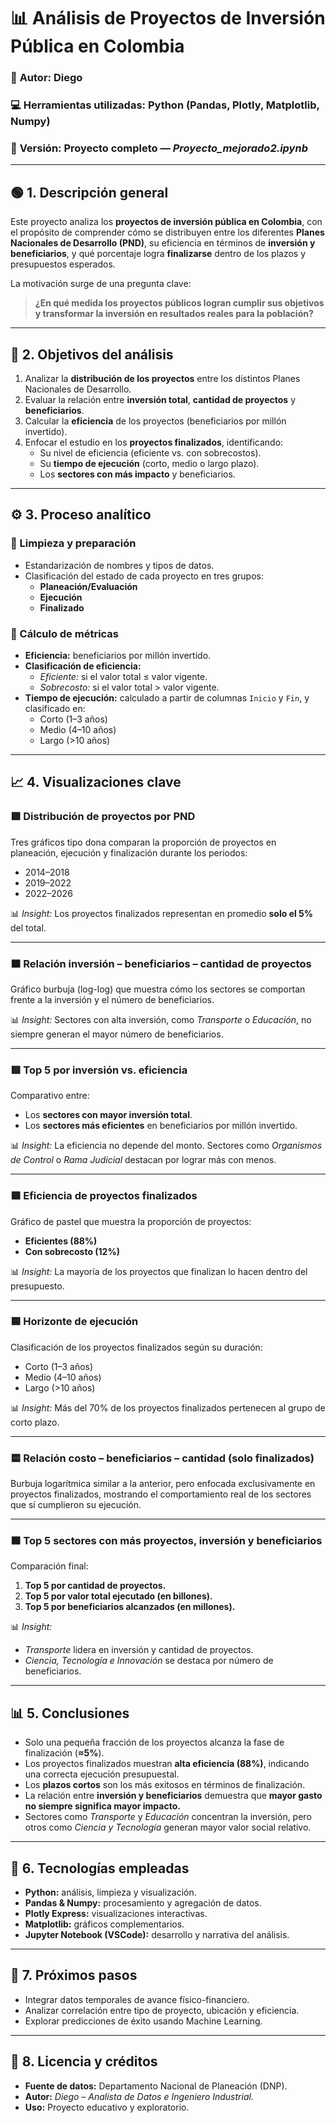 # 📊 Análisis de Proyectos de Inversión Pública en Colombia

### 🧠 **Autor:** Diego  
### 💻 **Herramientas utilizadas:** Python (Pandas, Plotly, Matplotlib, Numpy)  
### 📅 **Versión:** Proyecto completo — *Proyecto_mejorado2.ipynb*

---

## 🟢 **1. Descripción general**

Este proyecto analiza los **proyectos de inversión pública en Colombia**, con el propósito de comprender cómo se distribuyen entre los diferentes **Planes Nacionales de Desarrollo (PND)**, su eficiencia en términos de **inversión y beneficiarios**, y qué porcentaje logra **finalizarse** dentro de los plazos y presupuestos esperados.

La motivación surge de una pregunta clave:  
> **¿En qué medida los proyectos públicos logran cumplir sus objetivos y transformar la inversión en resultados reales para la población?**

---

## 🧭 **2. Objetivos del análisis**

1. Analizar la **distribución de los proyectos** entre los distintos Planes Nacionales de Desarrollo.  
2. Evaluar la relación entre **inversión total**, **cantidad de proyectos** y **beneficiarios**.  
3. Calcular la **eficiencia** de los proyectos (beneficiarios por millón invertido).  
4. Enfocar el estudio en los **proyectos finalizados**, identificando:  
   - Su nivel de eficiencia (eficiente vs. con sobrecostos).  
   - Su **tiempo de ejecución** (corto, medio o largo plazo).  
   - Los **sectores con más impacto** y beneficiarios.

---

## ⚙️ **3. Proceso analítico**

### 🔹 Limpieza y preparación
- Estandarización de nombres y tipos de datos.  
- Clasificación del estado de cada proyecto en tres grupos:
  - **Planeación/Evaluación**
  - **Ejecución**
  - **Finalizado**

### 🔹 Cálculo de métricas
- **Eficiencia:** beneficiarios por millón invertido.  
- **Clasificación de eficiencia:**  
  - *Eficiente:* si el valor total ≤ valor vigente.  
  - *Sobrecosto:* si el valor total > valor vigente.  
- **Tiempo de ejecución:** calculado a partir de columnas `Inicio` y `Fin`, y clasificado en:
  - Corto (1–3 años)  
  - Medio (4–10 años)  
  - Largo (>10 años)

---

## 📈 **4. Visualizaciones clave**

### 🟩 **Distribución de proyectos por PND**
Tres gráficos tipo dona comparan la proporción de proyectos en planeación, ejecución y finalización durante los periodos:
- 2014–2018  
- 2019–2022  
- 2022–2026  

📊 *Insight:* Los proyectos finalizados representan en promedio **solo el 5%** del total.

---

### 🟧 **Relación inversión – beneficiarios – cantidad de proyectos**
Gráfico burbuja (log-log) que muestra cómo los sectores se comportan frente a la inversión y el número de beneficiarios.

📊 *Insight:* Sectores con alta inversión, como *Transporte* o *Educación*, no siempre generan el mayor número de beneficiarios.

---

### 🟥 **Top 5 por inversión vs. eficiencia**
Comparativo entre:
- Los **sectores con mayor inversión total**.  
- Los **sectores más eficientes** en beneficiarios por millón invertido.

📊 *Insight:* La eficiencia no depende del monto. Sectores como *Organismos de Control* o *Rama Judicial* destacan por lograr más con menos.

---

### 🟪 **Eficiencia de proyectos finalizados**
Gráfico de pastel que muestra la proporción de proyectos:
- **Eficientes (88%)**  
- **Con sobrecosto (12%)**

📊 *Insight:* La mayoría de los proyectos que finalizan lo hacen dentro del presupuesto.

---

### 🟦 **Horizonte de ejecución**
Clasificación de los proyectos finalizados según su duración:
- Corto (1–3 años)  
- Medio (4–10 años)  
- Largo (>10 años)

📊 *Insight:* Más del 70% de los proyectos finalizados pertenecen al grupo de corto plazo.

---

### 🟨 **Relación costo – beneficiarios – cantidad (solo finalizados)**
Burbuja logarítmica similar a la anterior, pero enfocada exclusivamente en proyectos finalizados, mostrando el comportamiento real de los sectores que sí cumplieron su ejecución.

---

### 🟫 **Top 5 sectores con más proyectos, inversión y beneficiarios**
Comparación final:
1. **Top 5 por cantidad de proyectos.**  
2. **Top 5 por valor total ejecutado (en billones).**  
3. **Top 5 por beneficiarios alcanzados (en millones).**

📊 *Insight:*  
- *Transporte* lidera en inversión y cantidad de proyectos.  
- *Ciencia, Tecnología e Innovación* se destaca por número de beneficiarios.

---

## 📊 **5. Conclusiones**

- Solo una pequeña fracción de los proyectos alcanza la fase de finalización (**≈5%**).  
- Los proyectos finalizados muestran **alta eficiencia (88%)**, indicando una correcta ejecución presupuestal.  
- Los **plazos cortos** son los más exitosos en términos de finalización.  
- La relación entre **inversión y beneficiarios** demuestra que **mayor gasto no siempre significa mayor impacto.**  
- Sectores como *Transporte* y *Educación* concentran la inversión, pero otros como *Ciencia y Tecnología* generan mayor valor social relativo.

---

## 🧰 **6. Tecnologías empleadas**

- **Python:** análisis, limpieza y visualización.  
- **Pandas & Numpy:** procesamiento y agregación de datos.  
- **Plotly Express:** visualizaciones interactivas.  
- **Matplotlib:** gráficos complementarios.  
- **Jupyter Notebook (VSCode):** desarrollo y narrativa del análisis.

---

## 🚀 **7. Próximos pasos**
- Integrar datos temporales de avance físico-financiero.  
- Analizar correlación entre tipo de proyecto, ubicación y eficiencia.  
- Explorar predicciones de éxito usando Machine Learning.

---

## 🧩 **8. Licencia y créditos**
- **Fuente de datos:** Departamento Nacional de Planeación (DNP).  
- **Autor:** *Diego – Analista de Datos e Ingeniero Industrial.*  
- **Uso:** Proyecto educativo y exploratorio.
